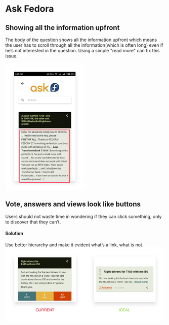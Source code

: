 # Ask Fedora

## Showing all the information upfront
The body of the question shows all the information upfront which means the user has to scroll through all the information(which is often long) even if he’s not interested in the question. Using a simple "read more" can fix this issue.

<img src="./images/askinfo.png" height="400px">

## Vote, answers and views look like buttons
Users should not waste time in wondering if they can click something, only to discover that they can’t.

#### Solution
Use better hierarchy and make it evident what’s a link, what is not.
<img src="./images/betterask.png">
